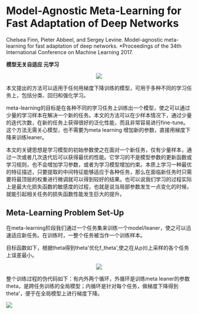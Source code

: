 # Model-Agnostic Meta-Learning for Fast Adaptation of Deep Networks

Chelsea Finn, Pieter Abbeel, and Sergey Levine. Model-agnostic meta-learning for fast adaptation of deep networks. *Proceedings of the 34th International Conference on Machine Learning 2017.

**模型无关自适应 元学习**

<div align="center">
<img src="https://i.loli.net/2018/05/01/5ae7e36858c33.png"  />
</div>

本文提出的方法可以适用于任何用梯度下降训练的模型，可用于多种不同的学习任务上，包括分类、回归和强化学习。

meta-learning的目标是在各种不同的学习任务上训练出一个模型，使之可以通过少量的学习样本在解决一个新的任务。本文的方法可以在少样本情况下，通过少量的迭代次数，在新的任务上获得很好的泛化性能，而且非常容易进行fine-tune。这个方法无需关心模型，也不需要为meta learning 增加新的参数，直接用梯度下降来训练leaner。

本文的关键思想是学习模型的初始参数使之在面对一个新任务，仅有少量样本，通过一次或者几次迭代后可以获得最优的性能。它学习的不是模型参数的更新函数或学习规则，也不会增加学习参数，或者为学习模型增加约束。本质上学习一种最优的特征描述，只要提取的中间特征能够适应于各种任务，那么在面临新任务时只需要将最顶层的权重进行微调就可以得到较好的结果。也可以说我们学习的过程实际上是最大化损失函数的敏感度的过程，也就是说当局部参数发生一点变化的时候，就能引起相关任务的损失函数性能发生巨大的提升。

## Meta-Learning Problem Set-Up

在meta-learning阶段我们通过一个任务集来训练一个model/leaner，使之可以迅速适应新任务。在训练时，一整个任务被当作一个训练样本。

目标函数如下，根据theta得到theta'优化f_theta',使之在从p(t)上采样的各个任务上误差最小。

<div align="center">
<img src="https://i.loli.net/2018/05/02/5ae966fba3129.png"  />
</div>

整个训练过程的伪代码如下：有内外两个循环，外循环是训练meta leaner的参数theta，是跨任务训练的全局模型；内循环是针对每个任务，做梯度下降得到theta'，便于在全局模型上进行梯度下降。

<div>
<img src="https://i.loli.net/2018/05/02/5ae968172e1fa.png"  />
</div>
